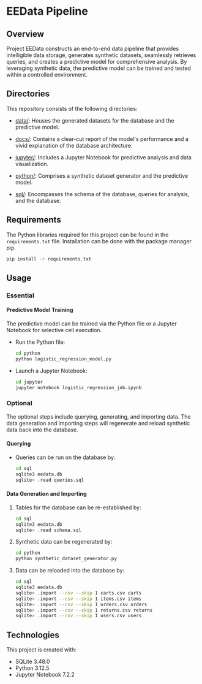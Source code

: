 # EEData Pipeline

## Overview

Project EEData constructs an end-to-end data pipeline that provides intelligible data storage, generates synthetic datasets, seamlessly retrieves queries, and creates a predictive model for comprehensive analysis. By leveraging synthetic data, the predictive model can be trained and tested within a controlled environment.

## Directories

This repository consists of the following directories:

* [data/](data/): Houses the generated datasets for the database and the predictive model.

* [docs/](docs/): Contains a clear-cut report of the model's performance and a vivid explanation of the database architecture.

* [jupyter/](jupyter/): Includes a Jupyter Notebook for predictive analysis and data visualization.

* [python/](python/): Comprises a synthetic dataset generator and the predictive model.

* [sql/](sql/): Encompasses the schema of the database, queries for analysis, and the database.

## Requirements

The Python libraries required for this project can be found in the `requirements.txt` file. Installation can be done with the package manager pip.

```sh
pip install -r requirements.txt
```

## Usage

### Essential

#### Predictive Model Training

The predictive model can be trained via the Python file or a Jupyter Notebook for selective cell execution.

* Run the Python file:

    ```sh
    cd python
    python logistic_regression_model.py
    ```

* Launch a Jupyter Notebook:

    ```sh
    cd jupyter
    jupyter notebook logistic_regression_jnb.ipynb
    ```

### Optional

The optional steps include querying, generating, and importing data. The data generation and importing steps will regenerate and reload synthetic data back into the database.

#### Querying

* Queries can be run on the database by:

    ```sh
    cd sql
    sqlite3 eedata.db
    sqlite> .read queries.sql
    ```

#### Data Generation and Importing

1. Tables for the database can be re-established by:

    ```sh
    cd sql
    sqlite3 eedata.db
    sqlite> .read schema.sql
    ```

2. Synthetic data can be regenerated by:

    ```sh
    cd python
    python synthetic_dataset_generator.py
    ```

3. Data can be reloaded into the database by:

    ```sh
    cd sql
    sqlite3 eedata.db
    sqlite> .import --csv --skip 1 carts.csv carts
    sqlite> .import --csv --skip 1 items.csv items
    sqlite> .import --csv --skip 1 orders.csv orders
    sqlite> .import --csv --skip 1 returns.csv returns
    sqlite> .import --csv --skip 1 users.csv users
    ```

## Technologies

This project is created with:

* SQLite 3.48.0
* Python 3.12.5
* Jupyter Notebook 7.2.2
